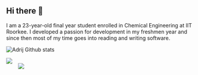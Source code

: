 ## Hi there 👋

I am a 23-year-old final year student enrolled in Chemical Engineering at IIT Roorkee. I developed a passion for development in my freshmen year and since then most of my time goes into reading and writing software.

![Adrij Github stats](https://github-readme-stats.vercel.app/api?username=adrijshikhar&count_private=true&show_icons=true&theme=github_dark&bg_color=071327)

<div style="display:flex" markdown="1">
<img
src="https://github-readme-stats.vercel.app/api/top-langs/?username=adrijshikhar&hide=html&langs_count=16&layout=compact&theme=github_dark&bg_color=071327"
style="margin-right:16px"
/>

<img
src="https://github-readme-stats.vercel.app/api/wakatime?username=nemesis009&theme=github_dark&bg_color=071327"
/>
</div>

<!-- 

[![Readme Card](https://github-readme-stats.vercel.app/api/pin/?username=adrijshikhar&repo=vega-vscode-extension&theme=github_dark)](https://github.com/anuraghazra/github-readme-stats) -->
